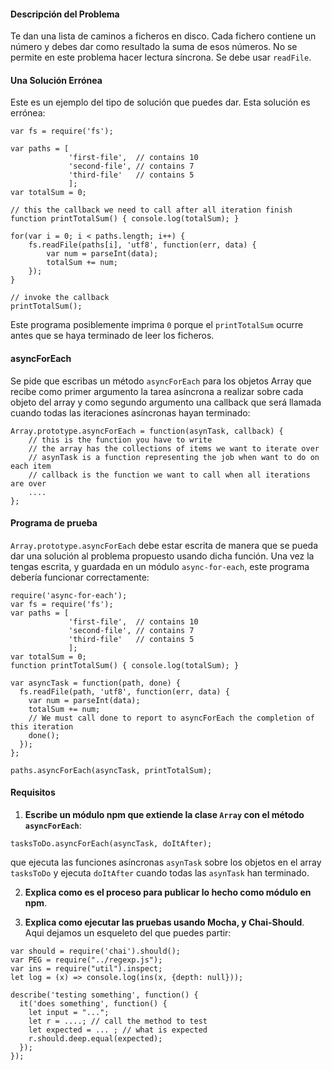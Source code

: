 #### Descripción del Problema

Te dan una lista de caminos a ficheros en disco.
Cada fichero contiene un número y debes dar como resultado 
la suma de esos números.  No se permite en este problema hacer lectura síncrona.
Se debe usar `readFile`.  

#### Una Solución Errónea

Este  es un ejemplo del tipo de solución que puedes dar. Esta solución es errónea:

```
var fs = require('fs');

var paths = [
             'first-file',  // contains 10
             'second-file', // contains 7
             'third-file'   // contains 5
             ];
var totalSum = 0;

// this the callback we need to call after all iteration finish
function printTotalSum() { console.log(totalSum); }

for(var i = 0; i < paths.length; i++) {
    fs.readFile(paths[i], 'utf8', function(err, data) {
        var num = parseInt(data);
        totalSum += num;
    });
}

// invoke the callback
printTotalSum();
```
Este programa posiblemente imprima `0` porque el `printTotalSum` ocurre antes que se haya terminado de leer los ficheros.

#### asyncForEach

Se pide que escribas un método `asyncForEach` para los objetos Array 
que recibe como primer argumento la tarea asíncrona a realizar sobre cada objeto del array 
y como segundo argumento una callback que será llamada cuando todas las iteraciones
asíncronas hayan terminado:

```
Array.prototype.asyncForEach = function(asynTask, callback) {
    // this is the function you have to write
    // the array has the collections of items we want to iterate over
    // asynTask is a function representing the job when want to do on each item
    // callback is the function we want to call when all iterations are over
    ....
};
```

#### Programa de prueba

`Array.prototype.asyncForEach` debe estar escrita
de manera que se pueda dar una solución al problema propuesto
usando dicha función. Una vez la tengas escrita,  y guardada en un módulo `async-for-each`,
este programa debería funcionar correctamente:
```
require('async-for-each');
var fs = require('fs');
var paths = [
             'first-file',  // contains 10
             'second-file', // contains 7
             'third-file'   // contains 5
             ];
var totalSum = 0;
function printTotalSum() { console.log(totalSum); }

var asyncTask = function(path, done) {
  fs.readFile(path, 'utf8', function(err, data) {
    var num = parseInt(data);
    totalSum += num;
    // We must call done to report to asyncForEach the completion of this iteration
    done();
  });
};

paths.asyncForEach(asyncTask, printTotalSum);
```

#### Requisitos

1. **Escribe un módulo npm que extiende la clase `Array` con
el método `asyncForEach`**:
```
tasksToDo.asyncForEach(asyncTask, doItAfter);
```
que ejecuta las funciones asíncronas `asynTask` sobre los objetos en el array `tasksToDo`
y ejecuta `doItAfter` cuando todas las `asynTask` han terminado.

2. **Explica como es el proceso para publicar lo hecho como módulo en npm**.

3. **Explica como ejecutar las pruebas usando Mocha, y Chai-Should**. 
Aqui dejamos un esqueleto del que puedes partir:

```
var should = require('chai').should();
var PEG = require("../regexp.js");
var ins = require("util").inspect;
let log = (x) => console.log(ins(x, {depth: null}));

describe('testing something', function() {
  it('does something', function() {
    let input = "..."; 
    let r = ....; // call the method to test
    let expected = ... ; // what is expected
    r.should.deep.equal(expected);
  });
});
```

